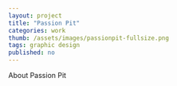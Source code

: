 ```yaml
---
layout: project
title: "Passion Pit"
categories: work
thumb: /assets/images/passionpit-fullsize.png
tags: graphic design
published: no
---
```

About Passion Pit
